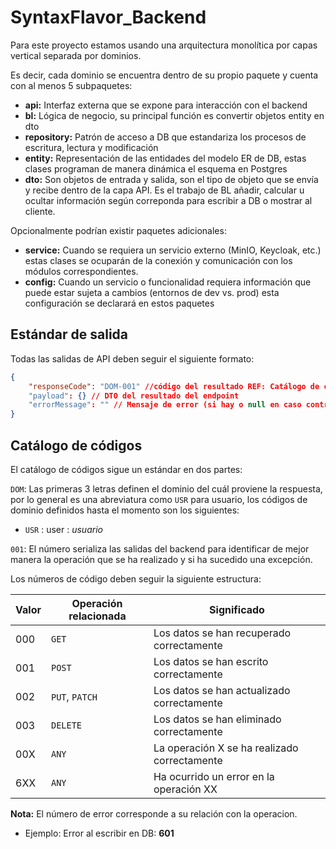 # SyntaxFlavor_Backend

Para este proyecto estamos usando una arquitectura monolítica por capas vertical separada por dominios.

Es decir, cada dominio se encuentra dentro de su propio paquete y cuenta con al menos 5 subpaquetes:
- **api:** Interfaz externa que se expone para interacción con el backend
- **bl:** Lógica de negocio, su principal función es convertir objetos entity en dto
- **repository:** Patrón de acceso a DB que estandariza los procesos de escritura, lectura y modificación
- **entity:** Representación de las entidades del modelo ER de DB, estas clases programan de manera dinámica el esquema en Postgres
- **dto:** Son objetos de entrada y salida, son el tipo de objeto que se envía y recibe dentro de la capa API. Es el trabajo de BL añadir, calcular u ocultar información según correponda para escribir a DB o mostrar al cliente.

Opcionalmente podrían existir paquetes adicionales:
- **service:** Cuando se requiera un servicio externo (MinIO, Keycloak, etc.) estas clases se ocuparán de la conexión y comunicación con los módulos correspondientes.
- **config:** Cuando un servicio o funcionalidad requiera información que puede estar sujeta a cambios (entornos de dev vs. prod) esta configuración se declarará en estos paquetes

## Estándar de salida

Todas las salidas de API deben seguir el siguiente formato:

```json
{
    "responseCode": "DOM-001" //código del resultado REF: Catálogo de códigos
    "payload": {} // DTO del resultado del endpoint
    "errorMessage": "" // Mensaje de error (si hay o null en caso contrario)
}
```

## Catálogo de códigos

El catálogo de códigos sigue un estándar en dos partes:

`DOM`: Las primeras 3 letras definen el dominio del cuál proviene la respuesta, por lo general es una abreviatura como `USR` para usuario, los códigos de dominio definidos hasta el momento son los siguientes:

- `USR` : user : _usuario_

`001`: El número serializa las salidas del backend para identificar de mejor manera la operación que se ha realizado y si ha sucedido una excepción.

Los números de código deben seguir la siguiente estructura:

| Valor | Operación relacionada | Significado                                  |
|-------|-----------------------|----------------------------------------------|
| 000   | `GET`                 | Los datos se han recuperado correctamente    |
| 001   | `POST`                | Los datos se han escrito correctamente       |
| 002   | `PUT`, `PATCH`        | Los datos se han actualizado correctamente   |
| 003   | `DELETE`              | Los datos se han eliminado correctamente     |
| 00X   | `ANY`                 | La operación X se ha realizado correctamente |
| 6XX   | `ANY`                 | Ha ocurrido un error en la operación XX      |

**Nota:** El número de error corresponde a su relación con la operacion.
   - Ejemplo:
        Error al escribir en DB: **601**


